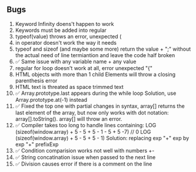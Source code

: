 ## Bugs
1. Keyword Infinity doens't happen to work
2. Keywords must be added into regular
3. typeof(value) throws an error, unexpected (
4. in operator doesn't work the way it needs
5. typeof and sizeof (and maybe some more) return the value + ";"
    without the actual need of line termiantion and leave the code
    half broken
6. ✅ Same issue with any variable name + any value
7. regular for loop doesn't work at all, error unexpected "{"
8. HTML objects with more than 1 child Elements will throw a
    closing parenthesis error
9. HTML text is threated as space trimmed text
10. ✅ Array.prototype.last appears during the while loop
    Solution, use Array.prototype.at(-1) instead
11. ✅ Fixed the top one with partial changes in syntax, array[] returns the last element of the array, but now only works with dot notation: array[].toString(). array[] will throw an error.
12. ✅ Compiler takes too long to handle lines containing:
    LOG (sizeof(window.array) + 5 - 5 + 5 - 1 - 5 + 5 -7) // 0
    LOG (sizeof(window.array) + 5 - 5 + 5 - 1)
    Solution: replacing exp "+" exp by exp "+" prefixExp
13. ✅ Condition comparision works not well with numbers +-
14. ✅ String concatination issue when passed to the next line
15. ✅ Division causes error if there is a comment on the line